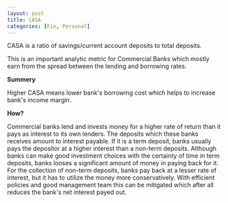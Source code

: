 ```yaml
---
layout: post
title: CASA
categories: [Fin, Personal]
---
```


CASA is a ratio of savings/current account deposits to total deposits. 

This is an important analytic metric for Commercial Banks which mostly earn from the spread between the lending and borrowing rates. 

**Summery**

Higher CASA means lower bank's borrowing cost which helps to increase bank's income margin.

**How?**

Commercial banks lend and invests money for a higher rate of return than it pays as interest to its own lenders. The deposits which these banks receives amount to interest payable. If it is a term deposit, banks usually pays the depositor at a higher interest than a non-term deposits. Although banks can make good investment choices with the certainty of time in term deposits, banks looses a significant amount of money in paying back for it. For the collection of non-term deposits, banks pay back at a lesser rate of interest, but it has to utilize the money more conservatively. With efficient policies and good management team this can be mitigated which after all reduces the bank's net interest payed out.


